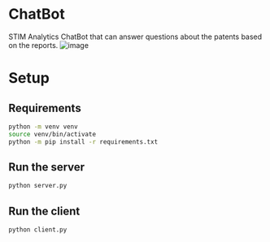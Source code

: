 # ChatBot

STIM Analytics ChatBot that can answer questions about the patents based on the reports.
![image](https://github.com/user-attachments/assets/c3ecbd46-8ceb-4675-9b94-f1cab0597001)


# Setup

## Requirements
```sh
python -m venv venv
source venv/bin/activate
python -m pip install -r requirements.txt
```

## Run the server
```sh
python server.py
```

## Run the client
```sh
python client.py
```
